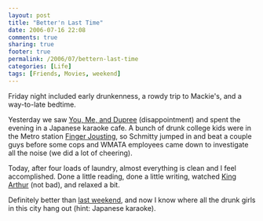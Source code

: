 ```yaml
---
layout: post
title: "Better'n Last Time"
date: 2006-07-16 22:08
comments: true
sharing: true
footer: true
permalink: /2006/07/bettern-last-time
categories: [Life]
tags: [Friends, Movies, weekend]
---
```

Friday night included early drunkenness, a rowdy trip to Mackie's, and a way-to-late bedtime.

Yesterday we saw <a href="http://www.imdb.com/title/tt0463034/">You, Me, and Dupree</a> (disappointment) and spent the evening in a Japanese karaoke cafe.  A bunch of drunk college kids were in the Metro station <a href="http://www.fingerjoust.com/basics.htm">Finger Jousting</a>, so Schmitty jumped in and beat a couple guys before some cops and WMATA employees came down to investigate all the noise (we did a lot of cheering).

Today, after four loads of laundry, almost everything is clean and I feel accomplished.  Done a little reading, done a little writing, watched <a href="http://www.imdb.com/title/tt0349683/">King Arthur</a> (not bad), and relaxed a bit.

Definitely better than <a href="/2006/07/weekend-results-may-vary">last weekend</a>, and now I know where all the drunk girls in this city hang out (hint: Japanese karaoke).
